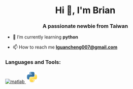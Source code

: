 <h1 align="center">Hi 👋, I'm Brian</h1>
<h3 align="center">A passionate newbie from Taiwan</h3>

- 🌱 I’m currently learning **python**

- 📫 How to reach me **lguancheng007@gmail.com**


</p>

<h3 align="left">Languages and Tools:</h3>
<p align="left"> <a href="https://www.mathworks.com/" target="_blank" rel="noreferrer"> <img src="https://upload.wikimedia.org/wikipedia/commons/2/21/Matlab_Logo.png" alt="matlab" width="40" height="40"/> </a> <a href="https://www.python.org" target="_blank" rel="noreferrer"> <img src="https://raw.githubusercontent.com/devicons/devicon/master/icons/python/python-original.svg" alt="python" width="40" height="40"/> </a> </p>
